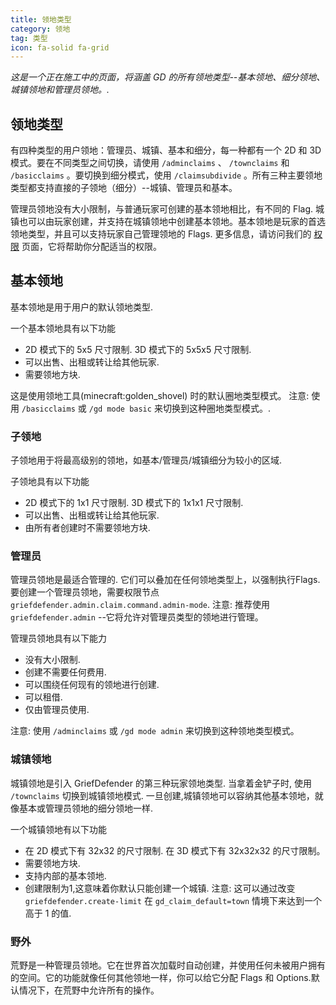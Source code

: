 ```yaml
---
title: 领地类型
category: 领地
tag: 类型
icon: fa-solid fa-grid
---
```


_这是一个正在施工中的页面，将涵盖 GD 的所有领地类型--基本领地、细分领地、城镇领地和管理员领地。._

## 领地类型
有四种类型的用户领地：管理员、城镇、基本和细分，每一种都有一个 2D 和 3D 模式。要在不同类型之间切换，请使用 `/adminclaims` 、 `/townclaims` 和 `/basicclaims` 。要切换到细分模式，使用 `/claimsubdivide` 。所有三种主要领地类型都支持直接的子领地（细分）--城镇、管理员和基本。

管理员领地没有大小限制，与普通玩家可创建的基本领地相比，有不同的 Flag. 城镇也可以由玩家创建，并支持在城镇领地中创建基本领地。基本领地是玩家的首选领地类型，并且可以支持玩家自己管理领地的 Flags. 更多信息，请访问我们的 [权限](https://bloodmc.github.io/GriefDefenderDoc/zh/guide/permissions/) 页面，它将帮助你分配适当的权限。

## 基本领地

基本领地是用于用户的默认领地类型.

一个基本领地具有以下功能  

* 2D 模式下的 5x5 尺寸限制. 3D 模式下的 5x5x5 尺寸限制.  
* 可以出售、出租或转让给其他玩家.  
* 需要领地方块.  

这是使用领地工具(minecraft:golden_shovel) 时的默认圈地类型模式。 
注意: 使用 `/basicclaims` 或 `/gd mode basic` 来切换到这种圈地类型模式。.  

### 子领地

子领地用于将最高级别的领地，如基本/管理员/城镇细分为较小的区域.

子领地具有以下功能  

* 2D 模式下的 1x1 尺寸限制. 3D 模式下的 1x1x1 尺寸限制. 
* 可以出售、出租或转让给其他玩家.  
* 由所有者创建时不需要领地方块. 

### 管理员

管理员领地是最适合管理的. 它们可以叠加在任何领地类型上，以强制执行Flags. 要创建一个管理员领地，需要权限节点 `griefdefender.admin.claim.command.admin-mode`. 注意: 推荐使用 `griefdefender.admin` --它将允许对管理员类型的领地进行管理。

管理员领地具有以下能力  

* 没有大小限制.
* 创建不需要任何费用.
* 可以围绕任何现有的领地进行创建.
* 可以租借.
* 仅由管理员使用.

注意: 使用 `/adminclaims` 或 `/gd mode admin` 来切换到这种领地类型模式。

### 城镇领地

城镇领地是引入 GriefDefender 的第三种玩家领地类型. 当拿着金铲子时, 使用 `/townclaims` 切换到城镇领地模式. 一旦创建,城镇领地可以容纳其他基本领地，就像基本或管理员领地的细分领地一样.

一个城镇领地有以下功能  

* 在 2D 模式下有 32x32 的尺寸限制. 在 3D 模式下有 32x32x32 的尺寸限制。
* 需要领地方块. 
* 支持内部的基本领地. 
* 创建限制为1,这意味着你默认只能创建一个城镇.
注意: 这可以通过改变 `griefdefender.create-limit` 在 `gd_claim_default=town` 情境下来达到一个高于 1 的值.

### 野外

荒野是一种管理员领地。它在世界首次加载时自动创建，并使用任何未被用户拥有的空间。它的功能就像任何其他领地一样，你可以给它分配 Flags 和 Options.默认情况下，在荒野中允许所有的操作。
